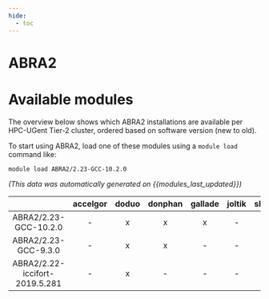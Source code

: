 ```yaml
---
hide:
  - toc
---
```


ABRA2
=====

# Available modules


The overview below shows which ABRA2 installations are available per HPC-UGent Tier-2 cluster, ordered based on software version (new to old).

To start using ABRA2, load one of these modules using a `module load` command like:

```shell
module load ABRA2/2.23-GCC-10.2.0
```

*(This data was automatically generated on {{modules_last_updated}})*  

| |accelgor|doduo|donphan|gallade|joltik|shinx|
| :---: | :---: | :---: | :---: | :---: | :---: | :---: |
|ABRA2/2.23-GCC-10.2.0|-|x|x|x|-|-|
|ABRA2/2.23-GCC-9.3.0|-|x|x|-|-|-|
|ABRA2/2.22-iccifort-2019.5.281|-|x|-|-|-|-|
